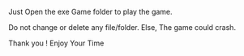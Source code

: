 Just Open the exe Game folder to play the game.

Do not change or delete any file/folder. Else, The game could crash.

Thank you ! Enjoy Your Time
